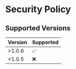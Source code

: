 # Security Policy

## Supported Versions

| Version | Supported          |
| ------- | ------------------ |
| >1.0.6  | :white_check_mark: |
| <1.0.5   | :x:                |

